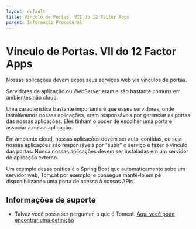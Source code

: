```yaml
---
layout: default
title: Vínculo de Portas. VII do 12 Factor Apps 
parent: Informação Procedural
---
```

# Vínculo de Portas. VII do 12 Factor Apps

Nossas aplicações devem expor seus serviços web via vínculos de portas.

Servidores de aplicação ou WebServer eram e são bastante comuns em ambientes
não cloud.

Uma característica bastante importante é que esses servidores, onde instalávamos
nossas aplicações, eram responsáveis por gerenciar as portas das nossas aplicações.
Eles tinham o poder de escolher uma porta e associar à nossa aplicação.

Em ambiente cloud, nossas aplicações devem ser auto-contidas, ou seja nossas aplicações
são responsáveis por "subir" o serviço e fazer o vínculo das portas. Nunca
nossas aplicações devem ser instaladas em um servidor de aplicação externo.

Um exemplo dessa prática é o Spring Boot que automaticamente sobe um servidor web, Tomcat por exemplo, 
e consegue mantê-lo em pé disponibilizando uma porta de acesso à nossas APIs.

## Informações de suporte

* Talvez você possa ser perguntar, o que é Tomcat. [Aqui você pode encontrar uma definição](http://tomcat.apache.org/)



